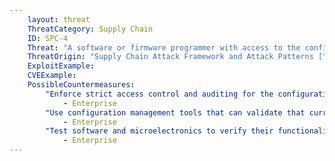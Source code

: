 ```yaml
---
    layout: threat
    ThreatCategory: Supply Chain
    ID: SPC-4
    Threat: "A software or firmware programmer with access to the configuration control system can introduce malicious logic into software or microelectronics during coding and/or logic-bearing component development or update/maintenance."
    ThreatOrigin: "Supply Chain Attack Framework and Attack Patterns [^142]"
    ExploitExample:
    CVEExample:
    PossibleCountermeasures:
        "Enforce strict access control and auditing for the configuration control system to enable effective auditing of any unauthorized changes to configuration settings.":
            - Enterprise
        "Use configuration management tools that can validate that current configuration settings meet policy requirements":
            - Enterprise
        "Test software and microelectronics to verify their functionality conforms to expected behavior and operates within normal tolerances (e.g. timing, temperature, power consumption, EM emissions) both after development and maintenance prior to placing or returning the component to the production environment":
            - Enterprise
---
```

